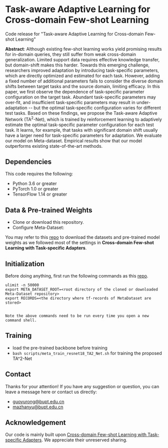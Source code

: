 # Task-aware Adaptive Learning for Cross-domain Few-shot Learning

Code release for "Task-aware Adaptive Learning for Cross-domain Few-shot Learning" 

**Abstract**: Although existing few-shot learning works yield promising results for in-domain queries, they still suffer from weak cross-domain generalization. Limited support data requires effective knowledge transfer, but domain-shift makes this harder.  Towards this emerging challenge, researchers improved adaptation by introducing task-specific parameters, which are directly optimized and estimated for each task. However, adding a fixed number of additional parameters fails to consider the diverse domain shifts between target tasks and the source domain, limiting efficacy. In this paper, we first observe the dependence of task-specific parameter configuration on the target task. 
Abundant task-specific parameters may over-fit, and insufficient task-specific parameters may result in under-adaptation -- but the optimal task-specific configuration varies for different test tasks.
Based on these findings, we propose the Task-aware Adaptive Network (TA$^2$-Net), which is trained by reinforcement learning to adaptively estimate the optimal task-specific parameter configuration for each test task. It learns, for example, that tasks with significant domain shift usually have a larger need for task-specific parameters for adaptation.
We evaluate our model on  Meta-dataset. Empirical results show that our model outperforms existing state-of-the-art methods.



## Dependencies
This code requires the following:
* Python 3.6 or greater
* PyTorch 1.0 or greater
* TensorFlow 1.14 or greater

## Data & Pre-trained Weights
* Clone or download this repository.
* Configure Meta-Dataset:

You may refer to this [repo](https://github.com/VICO-UoE/URL) to download the datasets and pre-trained model weights as we followed most of the settings in **Cross-domain Few-shot Learning with Task-specific Adapters**.

## Initialization

  Before doing anything, first run the following commands as this [repo](https://github.com/VICO-UoE/URL).
    
    ulimit -n 50000
    export META_DATASET_ROOT=<root directory of the cloned or downloaded Meta-Dataset repository>
    export RECORDS=<the directory where tf-records of MetaDataset are stored>

    
    Note the above commands need to be run every time you open a new command shell.

## Training
-  load the pre-trained backbone before training
- `bash scripts/meta_train_resnet18_TA2_Net.sh` for training the proposed TA^2-Net
 

## Contact
Thanks for your attention!
If you have any suggestion or question, you can leave a message here or contact us directly:
- guoyurong@bupt.edu.cn
- mazhanyu@bupt.edu.cn

## Acknowledgement
Our code is mainly built upon [Cross-domain Few-shot Learning with Task-specific Adapters](https://github.com/VICO-UoE/URL). We appreciate their unreserved sharing.
